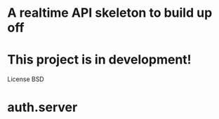 # A realtime API skeleton to build up off

# This project is in development!



License BSD
# auth.server

